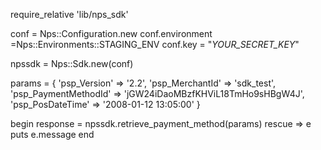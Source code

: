 require_relative 'lib/nps_sdk'

conf = Nps::Configuration.new
conf.environment =Nps::Environments::STAGING_ENV
conf.key = "_YOUR_SECRET_KEY_"

npssdk = Nps::Sdk.new(conf)

params = {
    'psp_Version' => '2.2',
    'psp_MerchantId' => 'sdk_test',
    'psp_PaymentMethodId' => 'jGW24iDaoMBzfKHViL18TmHo9sHBgW4J',
    'psp_PosDateTime' => '2008-01-12 13:05:00'
}

begin 
    response = npssdk.retrieve_payment_method(params) 
rescue => e 
    puts e.message 
end 
